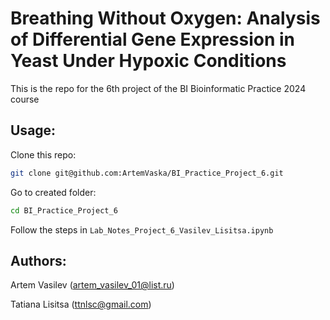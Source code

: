 # Breathing Without Oxygen: Analysis of Differential Gene Expression in Yeast Under Hypoxic Conditions

This is the repo for the 6th project of the BI Bioinformatic Practice 2024 course


## Usage:

Clone this repo: 

```bash
git clone git@github.com:ArtemVaska/BI_Practice_Project_6.git
```

Go to created folder:

```bash
cd BI_Practice_Project_6
```

Follow the steps in `Lab_Notes_Project_6_Vasilev_Lisitsa.ipynb`


## Authors:

Artem Vasilev (artem_vasilev_01@list.ru)

Tatiana Lisitsa (ttnlsc@gmail.com)
